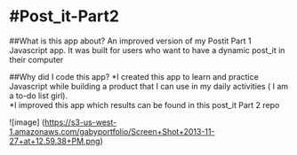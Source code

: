 #Post_it-Part2
=============

##What is this app about?
An improved version of my Postit Part 1 Javascript app.
It was built for users who want to have a dynamic post_it in their computer 

##Why did I code this app?
*I created this app to learn and practice Javascript while building a product that I can use in my daily activities ( I am a to-do list girl).  
*I improved this app which results can be found in this post_it Part 2 repo 

![image] (https://s3-us-west-1.amazonaws.com/gabyportfolio/Screen+Shot+2013-11-27+at+12.59.38+PM.png)


